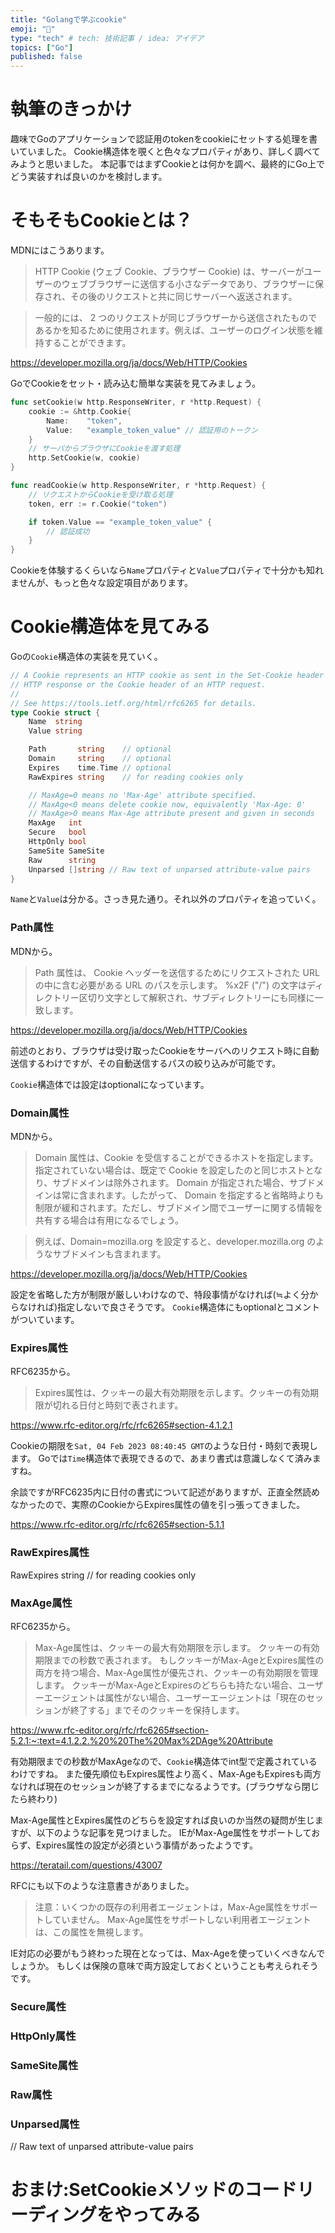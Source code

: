 ```yaml
---
title: "Golangで学ぶcookie"
emoji: "🐁"
type: "tech" # tech: 技術記事 / idea: アイデア
topics: ["Go"]
published: false
---
```


# 執筆のきっかけ

趣味でGoのアプリケーションで認証用のtokenをcookieにセットする処理を書いていました。
Cookie構造体を覗くと色々なプロパティがあり、詳しく調べてみようと思いました。
本記事ではまずCookieとは何かを調べ、最終的にGo上でどう実装すれば良いのかを検討します。

# そもそもCookieとは？

MDNにはこうあります。

> HTTP Cookie (ウェブ Cookie、ブラウザー Cookie) は、サーバーがユーザーのウェブブラウザーに送信する小さなデータであり、ブラウザーに保存され、その後のリクエストと共に同じサーバーへ返送されます。

> 一般的には、 2 つのリクエストが同じブラウザーから送信されたものであるかを知るために使用されます。例えば、ユーザーのログイン状態を維持することができます。

https://developer.mozilla.org/ja/docs/Web/HTTP/Cookies

GoでCookieをセット・読み込む簡単な実装を見てみましょう。

```go
func setCookie(w http.ResponseWriter, r *http.Request) {
    cookie := &http.Cookie{
        Name:    "token",
        Value:   "example_token_value" // 認証用のトークン
    }
    // サーバからブラウザにCookieを渡す処理
    http.SetCookie(w, cookie)
}

func readCookie(w http.ResponseWriter, r *http.Request) {
    // リクエストからCookieを受け取る処理
    token, err := r.Cookie("token")

    if token.Value == "example_token_value" {
        // 認証成功
    }
}
```

Cookieを体験するくらいなら`Name`プロパティと`Value`プロパティで十分かも知れませんが、もっと色々な設定項目があります。

# Cookie構造体を見てみる

Goの`Cookie`構造体の実装を見ていく。

```go:net/http/cookie.go
// A Cookie represents an HTTP cookie as sent in the Set-Cookie header of an
// HTTP response or the Cookie header of an HTTP request.
//
// See https://tools.ietf.org/html/rfc6265 for details.
type Cookie struct {
	Name  string
	Value string

	Path       string    // optional
	Domain     string    // optional
	Expires    time.Time // optional
	RawExpires string    // for reading cookies only

	// MaxAge=0 means no 'Max-Age' attribute specified.
	// MaxAge<0 means delete cookie now, equivalently 'Max-Age: 0'
	// MaxAge>0 means Max-Age attribute present and given in seconds
	MaxAge   int
	Secure   bool
	HttpOnly bool
	SameSite SameSite
	Raw      string
	Unparsed []string // Raw text of unparsed attribute-value pairs
}
```

`Name`と`Value`は分かる。さっき見た通り。それ以外のプロパティを追っていく。

### Path属性

MDNから。

> Path 属性は、 Cookie ヘッダーを送信するためにリクエストされた URL の中に含む必要がある URL のパスを示します。 %x2F ("/") の文字はディレクトリー区切り文字として解釈され、サブディレクトリーにも同様に一致します。

https://developer.mozilla.org/ja/docs/Web/HTTP/Cookies

前述のとおり、ブラウザは受け取ったCookieをサーバへのリクエスト時に自動送信するわけですが、その自動送信するパスの絞り込みが可能です。

`Cookie`構造体では設定はoptionalになっています。

### Domain属性

MDNから。

> Domain 属性は、Cookie を受信することができるホストを指定します。指定されていない場合は、既定で Cookie を設定したのと同じホストとなり、サブドメインは除外されます。 Domain が指定された場合、サブドメインは常に含まれます。したがって、 Domain を指定すると省略時よりも制限が緩和されます。ただし、サブドメイン間でユーザーに関する情報を共有する場合は有用になるでしょう。

> 例えば、Domain=mozilla.org を設定すると、developer.mozilla.org のようなサブドメインも含まれます。

https://developer.mozilla.org/ja/docs/Web/HTTP/Cookies

設定を省略した方が制限が厳しいわけなので、特段事情がなければ(≒よく分からなければ)指定しないで良さそうです。
`Cookie`構造体にもoptionalとコメントがついています。

### Expires属性

RFC6235から。

> Expires属性は、クッキーの最大有効期限を示します。クッキーの有効期限が切れる日付と時刻で表されます。

https://www.rfc-editor.org/rfc/rfc6265#section-4.1.2.1

Cookieの期限を`Sat, 04 Feb 2023 08:40:45 GMT`のような日付・時刻で表現します。
Goでは`Time`構造体で表現できるので、あまり書式は意識しなくて済みますね。

余談ですがRFC6235内に日付の書式について記述がありますが、正直全然読めなかったので、実際のCookieからExpires属性の値を引っ張ってきました。

https://www.rfc-editor.org/rfc/rfc6265#section-5.1.1

### RawExpires属性
RawExpires string    // for reading cookies only

### MaxAge属性

RFC6235から。

> Max-Age属性は、クッキーの最大有効期限を示します。
> クッキーの有効期限までの秒数で表されます。 
> もしクッキーがMax-AgeとExpires属性の両方を持つ場合、Max-Age属性が優先され、クッキーの有効期限を管理します。
> クッキーがMax-AgeとExpiresのどちらも持たない場合、ユーザーエージェントは属性がない場合、ユーザーエージェントは「現在のセッションが終了する」までそのクッキーを保持します。

https://www.rfc-editor.org/rfc/rfc6265#section-5.2.1:~:text=4.1.2.2.%20%20The%20Max%2DAge%20Attribute

有効期限までの秒数がMaxAgeなので、`Cookie`構造体でint型で定義されているわけですね。
また優先順位もExpires属性より高く、Max-AgeもExpiresも両方なければ現在のセッションが終了するまでになるようです。(ブラウザなら閉じたら終わり)

Max-Age属性とExpires属性のどちらを設定すれば良いのか当然の疑問が生じますが、以下のような記事を見つけました。
IEがMax-Age属性をサポートしておらず、Expires属性の設定が必須という事情があったようです。

https://teratail.com/questions/43007

RFCにも以下のような注意書きがありました。

>注意：いくつかの既存の利用者エージェントは，Max-Age属性をサポートしていません。 Max-Age属性をサポートしない利用者エージェントは、この属性を無視します。

IE対応の必要がもう終わった現在となっては、Max-Ageを使っていくべきなんでしょうか。
もしくは保険の意味で両方設定しておくということも考えられそうです。

### Secure属性

### HttpOnly属性

### SameSite属性

### Raw属性

### Unparsed属性

// Raw text of unparsed attribute-value pairs

# おまけ:SetCookieメソッドのコードリーディングをやってみる
